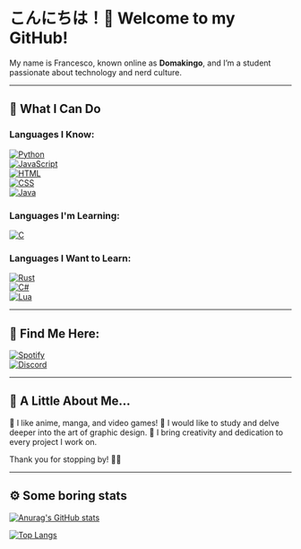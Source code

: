 # こんにちは！👋 Welcome to my GitHub!

My name is Francesco, known online as **Domakingo**, and I’m a student passionate about technology and nerd culture.

---

## 🌸 What I Can Do
### **Languages I Know**:  
[![Python](https://img.shields.io/badge/Python-3776AB?style=for-the-badge&logo=python&logoColor=white)](https://www.python.org/)  
[![JavaScript](https://img.shields.io/badge/JavaScript-F7DF1E?style=for-the-badge&logo=javascript&logoColor=black)](https://developer.mozilla.org/en-US/docs/Web/JavaScript)  
[![HTML](https://img.shields.io/badge/HTML5-E34F26?style=for-the-badge&logo=html5&logoColor=white)](https://developer.mozilla.org/en-US/docs/Web/HTML)  
[![CSS](https://img.shields.io/badge/CSS3-1572B6?style=for-the-badge&logo=css3&logoColor=white)](https://developer.mozilla.org/en-US/docs/Web/CSS)  
[![Java](https://img.shields.io/badge/Java-ED8B00?style=for-the-badge&logo=java&logoColor=white)](https://www.java.com/)

### **Languages I'm Learning**:  
[![C](https://img.shields.io/badge/C-A8B9CC?style=for-the-badge&logo=c&logoColor=white)](https://en.wikipedia.org/wiki/C_(programming_language))

### **Languages I Want to Learn**:  
[![Rust](https://img.shields.io/badge/Rust-000000?style=for-the-badge&logo=rust&logoColor=white)](https://www.rust-lang.org/)  
[![C#](https://img.shields.io/badge/C%23-239120?style=for-the-badge&logo=c-sharp&logoColor=white)](https://learn.microsoft.com/en-us/dotnet/csharp/)  
[![Lua](https://img.shields.io/badge/Lua-2C2D72?style=for-the-badge&logo=lua&logoColor=white)](https://www.lua.org/)

---

## 🎵 Find Me Here:
[![Spotify](https://img.shields.io/badge/Spotify-1DB954?style=for-the-badge&logo=spotify&logoColor=white)](https://open.spotify.com/user/807vo122hfc8sbozsms5xcoi1?si=tQP7a2xYRcC72g0Ic-z3uQ)  
[![Discord](https://img.shields.io/badge/Discord-5865F2?style=for-the-badge&logo=discord&logoColor=white)](https://discordapp.com/users/351377109710536704)  

---

## 🌌 A Little About Me...
🖤 I like anime, manga, and video games!
🖤 I would like to study and delve deeper into the art of graphic design. 
🖤 I bring creativity and dedication to every project I work on.

Thank you for stopping by! 🌸✨

---

## ⚙️ Some boring stats

[![Anurag's GitHub stats](https://github-readme-stats.vercel.app/api?username=domakingo&show_icons=true&theme=dracula)](https://github.com/anuraghazra/github-readme-stats)

[![Top Langs](https://github-readme-stats.vercel.app/api/top-langs/?username=domakingo&show_icons=true&theme=dracula)](https://github.com/anuraghazra/github-readme-stats)
